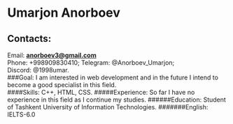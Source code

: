 # Umarjon Anorboev
## Contacts:
Email: **anorboev3@gmail.com**  
Phone: +998909830410; 
Telegram: @Anorboev_Umarjon;  
Discord: @1998umar.  
###Goal: I am interested in web development and in the future I intend to become a good specialist in this field.  
####Skills: C++, HTML, CSS. 
#####Experience: So far I have no experience in this field as I continue my studies. 
######Education: Student of Tashkent University of Information Technologies.
#######English: IELTS-6.0

